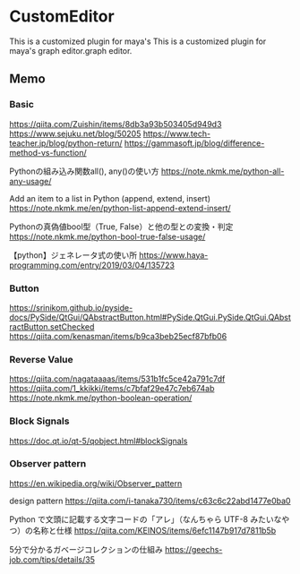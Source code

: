# CustomEditor
This is a customized plugin for maya's This is a customized plugin for maya's graph editor.graph editor.


## Memo

### Basic
https://qiita.com/Zuishin/items/8db3a93b503405d949d3
https://www.sejuku.net/blog/50205
https://www.tech-teacher.jp/blog/python-return/
https://gammasoft.jp/blog/difference-method-vs-function/

Pythonの組み込み関数all(), any()の使い方
https://note.nkmk.me/python-all-any-usage/

Add an item to a list in Python (append, extend, insert)
https://note.nkmk.me/en/python-list-append-extend-insert/

Pythonの真偽値bool型（True, False）と他の型との変換・判定
https://note.nkmk.me/python-bool-true-false-usage/

【python】ジェネレータ式の使い所
https://www.haya-programming.com/entry/2019/03/04/135723



### Button
https://srinikom.github.io/pyside-docs/PySide/QtGui/QAbstractButton.html#PySide.QtGui.PySide.QtGui.QAbstractButton.setChecked
https://qiita.com/kenasman/items/b9ca3beb25ecf87bfb06



### Reverse Value
https://qiita.com/nagataaaas/items/531b1fc5ce42a791c7df
https://qiita.com/1_kkikki/items/c7bfaf29e47c7eb674ab
https://note.nkmk.me/python-boolean-operation/


### Block Signals
https://doc.qt.io/qt-5/qobject.html#blockSignals


### Observer pattern
https://en.wikipedia.org/wiki/Observer_pattern

design pattern
https://qiita.com/i-tanaka730/items/c63c6c22abd1477e0ba0

Python で文頭に記載する文字コードの「アレ」（なんちゃら UTF-8 みたいなやつ）の名称と仕様
https://qiita.com/KEINOS/items/6efc1147b917d7811b5b

5分で分かるガベージコレクションの仕組み
https://geechs-job.com/tips/details/35








